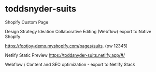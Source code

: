 # toddsnyder-suits
Shopify Custom Page

Design Strategy
Ideation
Collaborative Editing (Webflow) export to Native Shopify

https://footjoy-demo.myshopify.com/pages/suits. (pw 12345)

Netlify Static Preview https://toddsnyder-suits.netlify.app/#/

Webflow / Content and SEO optimization - export to Netlify Stack
